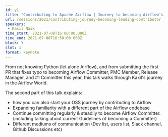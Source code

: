 ```yaml
---
id: y1
title: "Contributing to Apache Airflow | Journey to becoming Airflow's leading contributor"
url: /sessions/2021/contributing-journey-becoming-leading-contributor
speakers:
 - Kaxil Naik
time_start: 2021-07-08T16:00:00.000Z
time_end: 2021-07-08T16:50:00.000Z
block: Y
slot: 1
format: keynote
---
```


From not knowing Python (let alone Airflow), and from submitting the first PR that fixes typo to becoming Airflow Committer, PMC Member, Release Manager, and #1 Committer this year, this talk walks through Kaxil's journey in the Airflow World.
 
 The second part of this talk explains:
 - how you can also start your OSS journey by contributing to Airflow 
 - Expanding familiarity with a different part of the Airflow codebase
 - Continue committing regularly & steadily to become Airflow Committer. (including talking about current Guidelines of becoming a Committer)
 - Different mediums of communication (Dev list, users list, Slack channel, Github Discussions etc)